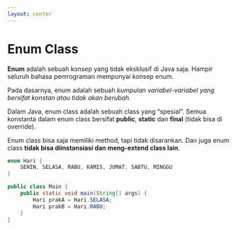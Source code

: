 ```yaml
---
layout: center
---
```


# Enum Class

<div class="grid grid-cols-2 gap-y-10 gap-x-6 mt-4">
<div class='flex-row'>
<div class='text-base text-justify mt-4 font-light'>

**Enum** adalah sebuah konsep yang tidak eksklusif di Java saja. Hampir seluruh bahasa pemrograman mempunyai konsep enum.  

Pada dasarnya, enum adalah sebuah *kumpulan variabel-variabel yang bersifat konstan atau tidak akan berubah*.  

Dalam Java, enum class adalah sebuah class yang “spesial”. Semua konstanta dalam enum class bersifat **public**, **static** dan **final** (tidak bisa di override).   

Enum class bisa saja memiliki method, tapi tidak disarankan. Dan juga enum class **tidak bisa diinstansiasi dan meng-extend class lain**.  

</div>
</div>

<div class='flex-row'>
<div class='text-base text-justify mt-4' v-click="1">

```java
enum Hari {
    SENIN, SELASA, RABU, KAMIS, JUMAT, SABTU, MINGGU
}

public class Main {
    public static void main(String[] args) {
        Hari prakA = Hari.SELASA;
        Hari prakB = Hari.RABU;
    }
}
```

</div>
</div>

</div>
